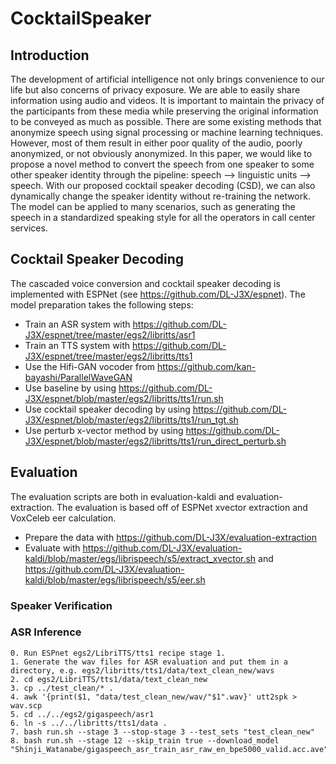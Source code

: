 # CocktailSpeaker

## Introduction
The development of artificial intelligence not only brings convenience to our life but also concerns of privacy exposure. We are able to easily share information using audio and videos. It is important to maintain the privacy of the participants from these media while preserving the original information to be conveyed as much as possible. There are some existing methods that anonymize speech using signal processing or machine learning techniques. However, most of them result in either poor quality of the audio, poorly anonymized, or not obviously anonymized. In this paper, we would like to propose a novel method to convert the speech from one speaker to some other speaker identity through the pipeline: speech --> linguistic units --> speech. With our proposed cocktail speaker decoding (CSD), we can also dynamically change the speaker identity without re-training the network. The model can be applied to many scenarios, such as generating the speech in a standardized speaking style for all the operators in call center services.

## Cocktail Speaker Decoding
The cascaded voice conversion and cocktail speaker decoding is implemented with ESPNet (see https://github.com/DL-J3X/espnet). The model preparation takes the following steps:

- Train an ASR system with https://github.com/DL-J3X/espnet/tree/master/egs2/libritts/asr1
- Train an TTS system with https://github.com/DL-J3X/espnet/tree/master/egs2/libritts/tts1
- Use the Hifi-GAN vocoder from https://github.com/kan-bayashi/ParallelWaveGAN
- Use baseline by using https://github.com/DL-J3X/espnet/blob/master/egs2/libritts/tts1/run.sh
- Use cocktail speaker decoding by using https://github.com/DL-J3X/espnet/blob/master/egs2/libritts/tts1/run_tgt.sh
- Use perturb x-vector method by using https://github.com/DL-J3X/espnet/blob/master/egs2/libritts/tts1/run_direct_perturb.sh

## Evaluation
The evaluation scripts are both in evaluation-kaldi and evaluation-extraction. The evaluation is based off of ESPNet xvector extraction and VoxCeleb eer calculation.

- Prepare the data with https://github.com/DL-J3X/evaluation-extraction
- Evaluate with https://github.com/DL-J3X/evaluation-kaldi/blob/master/egs/librispeech/s5/extract_xvector.sh and https://github.com/DL-J3X/evaluation-kaldi/blob/master/egs/librispeech/s5/eer.sh

### Speaker Verification

### ASR Inference

```
0. Run ESPnet egs2/LibriTTS/tts1 recipe stage 1.
1. Generate the wav files for ASR evaluation and put them in a directory, e.g. egs2/libritts/tts1/data/text_clean_new/wavs
2. cd egs2/LibriTTS/tts1/data/text_clean_new
3. cp ../test_clean/* .
4. awk '{print($1, "data/test_clean_new/wav/"$1".wav}' utt2spk > wav.scp
5. cd ../../egs2/gigaspeech/asr1
6. ln -s ../../libritts/tts1/data .
7. bash run.sh --stage 3 --stop-stage 3 --test_sets "test_clean_new"
8. bash run.sh --stage 12 --skip_train true --download_model "Shinji_Watanabe/gigaspeech_asr_train_asr_raw_en_bpe5000_valid.acc.ave" 
```

